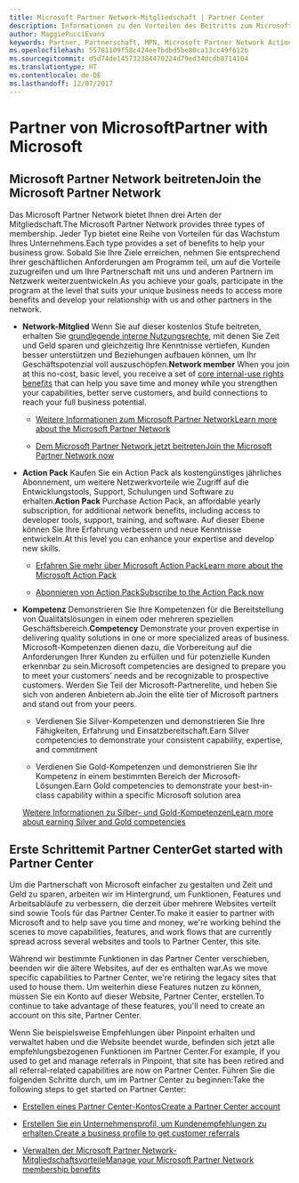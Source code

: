 ```yaml
---
title: Microsoft Partner Network-Mitgliedschaft | Partner Center
description: Informationen zu den Vorteilen des Beitritts zum Microsoft Partner Network.
author: MaggiePucciEvans
keywords: Partner, Partnerschaft, MPN, Microsoft Partner Network Action Pack, MAPS, Aktion Pack-Abonnement, Vorteile, MPN-Vorteile, Mitgliedschaft
ms.openlocfilehash: 55781109f58c424ee7bdbd5be80ca13cc49f612b
ms.sourcegitcommit: d5d74de145732384470224d79ed34dcdb8714104
ms.translationtype: HT
ms.contentlocale: de-DE
ms.lasthandoff: 12/07/2017
---
```

# <a name="partner-with-microsoft"></a><span data-ttu-id="6dca2-104">Partner von Microsoft</span><span class="sxs-lookup"><span data-stu-id="6dca2-104">Partner with Microsoft</span></span>

## <a name="join-the-microsoft-partner-network"></a><span data-ttu-id="6dca2-105">Microsoft Partner Network beitreten</span><span class="sxs-lookup"><span data-stu-id="6dca2-105">Join the Microsoft Partner Network</span></span>

<span data-ttu-id="6dca2-106">Das Microsoft Partner Network bietet Ihnen drei Arten der Mitgliedschaft.</span><span class="sxs-lookup"><span data-stu-id="6dca2-106">The Microsoft Partner Network provides three types of membership.</span></span> <span data-ttu-id="6dca2-107">Jeder Typ bietet eine Reihe von Vorteilen für das Wachstum Ihres Unternehmens.</span><span class="sxs-lookup"><span data-stu-id="6dca2-107">Each type provides a set of benefits to help your business grow.</span></span> <span data-ttu-id="6dca2-108">Sobald Sie Ihre Ziele erreichen, nehmen Sie entsprechend Ihrer geschäftlichen Anforderungen am Programm teil, um auf die Vorteile zuzugreifen und um Ihre Partnerschaft mit uns und anderen Partnern im Netzwerk weiterzuentwickeln.</span><span class="sxs-lookup"><span data-stu-id="6dca2-108">As you achieve your goals, participate in the program at the level that suits your unique business needs to access more benefits and develop your relationship with us and other partners in the network.</span></span>

-   <span data-ttu-id="6dca2-109">**Network-Mitglied** Wenn Sie auf dieser kostenlos Stufe beitreten, erhalten Sie [grundlegende interne Nutzungsrechte](https://partner.microsoft.com/membership/core-benefits), mit denen Sie Zeit und Geld sparen und gleichzeitig Ihre Kenntnisse vertiefen, Kunden besser unterstützen und Beziehungen aufbauen können, um Ihr Geschäftspotenzial voll auszuschöpfen.</span><span class="sxs-lookup"><span data-stu-id="6dca2-109">**Network member** When you join at this no-cost, basic level, you receive a set of [core internal-use rights benefits](https://partner.microsoft.com/membership/core-benefits) that can help you save time and money while you strengthen your capabilities, better serve customers, and build connections to reach your full business potential.</span></span>

    -   [<span data-ttu-id="6dca2-110">Weitere Informationen zum Microsoft Partner Network</span><span class="sxs-lookup"><span data-stu-id="6dca2-110">Learn more about the Microsoft Partner Network</span></span>](https://partner.microsoft.com/membership/how-it-works)

    -   [<span data-ttu-id="6dca2-111">Dem Microsoft Partner Network jetzt beitreten</span><span class="sxs-lookup"><span data-stu-id="6dca2-111">Join the Microsoft Partner Network now</span></span>](https://partners.microsoft.com/PartnerProgram/simplifiedenrollment.aspx)

-   <span data-ttu-id="6dca2-112">**Action Pack** Kaufen Sie ein Action Pack als kostengünstiges jährliches Abonnement, um weitere Netzwerkvorteile wie Zugriff auf die Entwicklungstools, Support, Schulungen und Software zu erhalten.</span><span class="sxs-lookup"><span data-stu-id="6dca2-112">**Action Pack** Purchase Action Pack, an affordable yearly subscription, for additional network benefits, including access to developer tools, support, training, and software.</span></span> <span data-ttu-id="6dca2-113">Auf dieser Ebene können Sie Ihre Erfahrung verbessern und neue Kenntnisse entwickeln.</span><span class="sxs-lookup"><span data-stu-id="6dca2-113">At this level you can enhance your expertise and develop new skills.</span></span>

    -   [<span data-ttu-id="6dca2-114">Erfahren Sie mehr über Microsoft Action Pack</span><span class="sxs-lookup"><span data-stu-id="6dca2-114">Learn more about the Microsoft Action Pack</span></span>](https://partner.microsoft.com/membership/action-pack)

    -   [<span data-ttu-id="6dca2-115">Abonnieren von Action Pack</span><span class="sxs-lookup"><span data-stu-id="6dca2-115">Subscribe to the Action Pack now</span></span>](mpn-get-action-pack.md)

-   <span data-ttu-id="6dca2-116">**Kompetenz** Demonstrieren Sie Ihre Kompetenzen für die Bereitstellung von Qualitätslösungen in einem oder mehreren speziellen Geschäftsbereich.</span><span class="sxs-lookup"><span data-stu-id="6dca2-116">**Competency** Demonstrate your proven expertise in delivering quality solutions in one or more specialized areas of business.</span></span> <span data-ttu-id="6dca2-117">Microsoft-Kompetenzen dienen dazu, die Vorbereitung auf die Anforderungen Ihrer Kunden zu erfüllen und für potenzielle Kunden erkennbar zu sein.</span><span class="sxs-lookup"><span data-stu-id="6dca2-117">Microsoft competencies are designed to prepare you to meet your customers’ needs and be recognizable to prospective customers.</span></span> <span data-ttu-id="6dca2-118">Werden Sie Teil der Microsoft-Partnerelite, und heben Sie sich von anderen Anbietern ab.</span><span class="sxs-lookup"><span data-stu-id="6dca2-118">Join the elite tier of Microsoft partners and stand out from your peers.</span></span>

    -   <span data-ttu-id="6dca2-119">Verdienen Sie Silver-Kompetenzen und demonstrieren Sie Ihre Fähigkeiten, Erfahrung und Einsatzbereitschaft.</span><span class="sxs-lookup"><span data-stu-id="6dca2-119">Earn Silver competencies to demonstrate your consistent capability, expertise, and commitment</span></span>

    -   <span data-ttu-id="6dca2-120">Verdienen Sie Gold-Kompetenzen und demonstrieren Sie Ihr Kompetenz in einem bestimmten Bereich der Microsoft-Lösungen.</span><span class="sxs-lookup"><span data-stu-id="6dca2-120">Earn Gold competencies to demonstrate your best-in-class capability within a specific Microsoft solution area</span></span>

    [<span data-ttu-id="6dca2-121">Weitere Informationen zu Silber- und Gold-Kompetenzen</span><span class="sxs-lookup"><span data-stu-id="6dca2-121">Learn more about earning Silver and Gold competencies</span></span>](https://partner.microsoft.com/membership/competencies)

   
## <a name="get-started-with-partner-center"></a><span data-ttu-id="6dca2-122">Erste Schrittemit Partner Center</span><span class="sxs-lookup"><span data-stu-id="6dca2-122">Get started with Partner Center</span></span>

<span data-ttu-id="6dca2-123">Um die Partnerschaft von Microsoft einfacher zu gestalten und Zeit und Geld zu sparen, arbeiten wir im Hintergrund, um Funktionen, Features und Arbeitsabläufe zu verbessern, die derzeit über mehrere Websites verteilt sind sowie Tools für das Partner Center.</span><span class="sxs-lookup"><span data-stu-id="6dca2-123">To make it easier to partner with Microsoft and to help save you time and money, we're working behind the scenes to move capabilities, features, and work flows that are currently spread across several websites and tools to Partner Center, this site.</span></span> 

<span data-ttu-id="6dca2-124">Während wir bestimmte Funktionen in das Partner Center verschieben, beenden wir die ältere Websites, auf der es enthalten war.</span><span class="sxs-lookup"><span data-stu-id="6dca2-124">As we move specific capabilities to Partner Center, we're retiring the legacy sites that used to house them.</span></span> <span data-ttu-id="6dca2-125">Um weiterhin diese Features nutzen zu können, müssen Sie ein Konto auf dieser Website, Partner Center, erstellen.</span><span class="sxs-lookup"><span data-stu-id="6dca2-125">To continue to take advantage of these features, you'll need to create an account on this site, Partner Center.</span></span> 

<span data-ttu-id="6dca2-126">Wenn Sie beispielsweise Empfehlungen über Pinpoint erhalten und verwaltet haben und die Website beendet wurde, befinden sich jetzt alle empfehlungsbezogenen Funktionen im Partner Center.</span><span class="sxs-lookup"><span data-stu-id="6dca2-126">For example, if you used to get and manage referrals in Pinpoint, that site has been retired and all referral-related capabilities are now on Partner Center.</span></span> <span data-ttu-id="6dca2-127">Führen Sie die folgenden Schritte durch, um im Partner Center zu beginnen:</span><span class="sxs-lookup"><span data-stu-id="6dca2-127">Take the following steps to get started on Partner Center:</span></span>   

-   [<span data-ttu-id="6dca2-128">Erstellen eines Partner Center-Kontos</span><span class="sxs-lookup"><span data-stu-id="6dca2-128">Create a Partner Center account</span></span>](mpn-create-a-partner-center-account.md)

-   [<span data-ttu-id="6dca2-129">Erstellen Sie ein Unternehmensprofil, um Kundenempfehlungen zu erhalten.</span><span class="sxs-lookup"><span data-stu-id="6dca2-129">Create a business profile to get customer referrals</span></span>](create-a-marketing-profile.md)

-   [<span data-ttu-id="6dca2-130">Verwalten der Microsoft Partner Network-Mitgliedschaftsvorteile</span><span class="sxs-lookup"><span data-stu-id="6dca2-130">Manage your Microsoft Partner Network membership benefits</span></span>](manage-your-partner-network-benefits.md)

